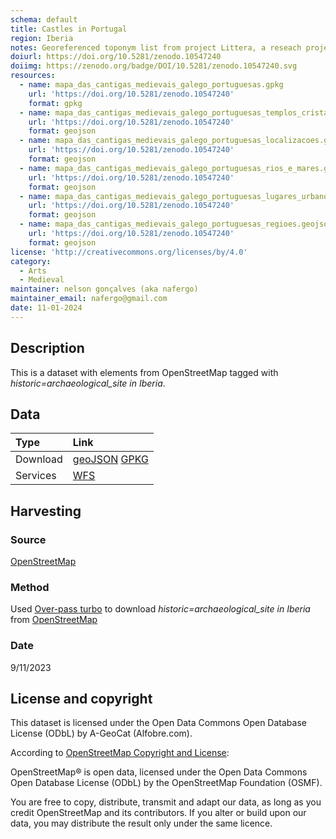 ```yaml
---
schema: default
title: Castles in Portugal
region: Iberia
notes: Georeferenced toponym list from project Littera, a reseach projet developed by Instituto de Estudos Medievais of the Faculdade de Ciências Sociais e Humanas of Universidade Nova de Lisboa.
doiurl: https://doi.org/10.5281/zenodo.10547240
doiimg: https://zenodo.org/badge/DOI/10.5281/zenodo.10547240.svg
resources:
  - name: mapa_das_cantigas_medievais_galego_portuguesas.gpkg
    url: 'https://doi.org/10.5281/zenodo.10547240'
    format: gpkg
  - name: mapa_das_cantigas_medievais_galego_portuguesas_templos_cristaos.geojson
    url: 'https://doi.org/10.5281/zenodo.10547240'
    format: geojson
  - name: mapa_das_cantigas_medievais_galego_portuguesas_localizacoes.geojson
    url: 'https://doi.org/10.5281/zenodo.10547240'
    format: geojson
  - name: mapa_das_cantigas_medievais_galego_portuguesas_rios_e_mares.geojson
    url: 'https://doi.org/10.5281/zenodo.10547240'
    format: geojson
  - name: mapa_das_cantigas_medievais_galego_portuguesas_lugares_urbanos.geojson
    url: 'https://doi.org/10.5281/zenodo.10547240'
    format: geojson
  - name: mapa_das_cantigas_medievais_galego_portuguesas_regioes.geojson
    url: 'https://doi.org/10.5281/zenodo.10547240'
    format: geojson
license: 'http://creativecommons.org/licenses/by/4.0'
category:
  - Arts
  - Medieval
maintainer: nelson gonçalves (aka nafergo)
maintainer_email: nafergo@gmail.com
date: 11-01-2024
---
```





## Description
This is a dataset with elements from OpenStreetMap tagged with *historic=archaeological_site in Iberia*.

## Data

| Type | Link |
| :------ |:--- |
| Download | [geoJSON](https://projetoalfobre.github.io/alfobre-gis-repository/Iberian_Peninsula/archaeological/openstreetmap/OSM_historic_archaeological_site_in_Iberia.geojson) [GPKG](https://projetoalfobre.github.io/alfobre-gis-repository/Iberian_Peninsula/archaeological/openstreetmap/OSM_historic_archaeological_site_in_Iberia.gpkg) |
| Services | [WFS](https://qgiscloud.com/alfobre/OSM_historic_archaeological_site_in_Iberia/wms?SERVICE=WMS&REQUEST=GetCapabilities) |

## Harvesting
### Source
[OpenStreetMap](https://www.openstreetmap.org/)

### Method
Used [Over-pass turbo](https://overpass-turbo.eu/) to download *historic=archaeological_site in Iberia* from [OpenStreetMap](https://www.openstreetmap.org/)

### Date
9/11/2023

## License and copyright
This dataset is licensed under the Open Data Commons Open Database License (ODbL) by A-GeoCat (Alfobre.com).

According to [OpenStreetMap Copyright and License](https://www.openstreetmap.org/copyright/en): 

 OpenStreetMap® is open data, licensed under the Open Data Commons Open Database License (ODbL) by the OpenStreetMap Foundation (OSMF).

You are free to copy, distribute, transmit and adapt our data, as long as you credit OpenStreetMap and its contributors. If you alter or build upon our data, you may distribute the result only under the same licence.
